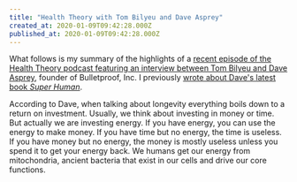 ```yaml
---
title: "Health Theory with Tom Bilyeu and Dave Asprey"
created_at: 2020-01-09T09:42:28.000Z
published_at: 2020-01-09T09:42:28.000Z
---
```

What follows is my summary of the highlights of a [recent episode of the Health Theory podcast featuring an interview between Tom Bilyeu and Dave Asprey](https://youtu.be/TqqCzyKP4F8), founder of Bulletproof, Inc. I previously [wrote about Dave's latest book _Super Human_](https://200wordsaday.com/words/super-human-288645da1f1da59ce3). 

  

According to Dave, when talking about longevity everything boils down to a return on investment. Usually, we think about investing in money or time. But actually we are investing energy. If you have energy, you can use the energy to make money. If you have time but no energy, the time is useless. If you have money but no energy, the money is mostly useless unless you spend it to get your energy back. We humans get our energy from mitochondria, ancient bacteria that exist in our cells and drive our core functions.
